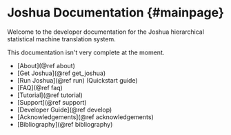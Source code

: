 Joshua Documentation				{#mainpage}
====================

Welcome to the developer documentation for the Joshua hierarchical statistical machine translation
system.

This documentation isn't very complete at the moment.

* [About](@ref about)
* [Get Joshua](@ref get_joshua)
* [Run Joshua](@ref run) (Quickstart guide)
* [FAQ](@ref faq)
* [Tutorial](@ref tutorial)
* [Support](@ref support)
* [Developer Guide](@ref develop)
* [Acknowledgements](@ref acknowledgements)
* [Bibliography](@ref bibliography)
